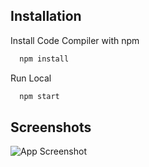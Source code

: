## Installation

Install Code Compiler with npm

```bash
  npm install
```

Run Local
```bash
  npm start
```


## Screenshots

![App Screenshot](https://i.imgur.com/a8WvUHU.png)
